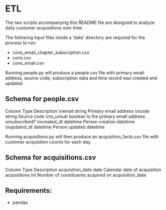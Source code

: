 # ETL

The two scripts accompanying this README file are designed to analyze 
daily customer acquisitions over time. 

The following input files inside a 'data' directory are required for the
process to run:
- cons_email_chapter_subscription.csv 
- cons.csv
- cons_email.csv

Running people.py will produce a people.csv file with primary email 
address, source code, subscription data and time record was created 
and updated.

## Schema for people.csv
Column		          Type		    Description
\nemail		            string		  Primary email address
\ncode		            string		  Source code
\nis_unsub	          boolean		  Is the primary email address unsubscribed?
\ncreated_dt	        datetime	  Person creation datetime
\nupdated_dt	        datetime	  Person updated datetime

Running acquisitions.py will then produce an acquisition_facts.csv file 
with customer acquisition counts for each day. 

## Schema for acquisitions.csv
Column			        Type		  Description
acquisition_date	  date		  Calendar date of acquisition
acquisitions		    int		    Number of constituents acquired on acquisition_date


## Requirements:
- pandas
